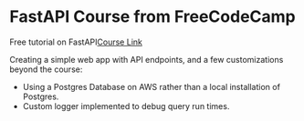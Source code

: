 # FastAPI Course from FreeCodeCamp
Free tutorial on FastAPI[Course Link](https://www.youtube.com/watch?v=0sOvCWFmrtA)

Creating a simple web app with API endpoints, and a few customizations beyond the course:

- Using a Postgres Database on AWS rather than a local installation of Postgres.
- Custom logger implemented to debug query run times. 
